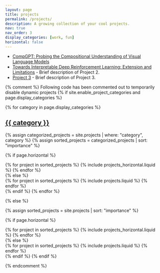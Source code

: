 ```yaml
---
layout: page
title: projects
permalink: /projects/
description: A growing collection of your cool projects.
nav: true
nav_order: 3
display_categories: [work, fun]
horizontal: false
---
```

<!-- pages/projects.md -->
<div class="projects">
<!-- Static list of projects -->
<ul>
  <li><a href="https://evan-wang-13.github.io/assets/pdf/CompGPT.pdf">CompGPT: Probing the Compositional Understanding of Visual Language Models</a></li>
  <li><a href="https://evan-wang-13.github.io/assets/pdf/Interpretable_RL.pdf">Towards Interpretable Deep Reinforcement Learning: Extension and Limitations</a> - Brief description of Project 2.</li>
  <li><a href="https://evan-wang-13.github.io/assets/pdf/Interpretable_RL.pdf">Project 3</a> - Brief description of Project 3.</li>
  <!-- Add more projects as needed -->
</ul>

{% comment %}
Following code has been commented out to temporarily disable dynamic projects 
{% if site.enable_project_categories and page.display_categories %}
  <!-- Display categorized projects -->
  {% for category in page.display_categories %}
  <a id="{{ category }}" href=".#{{ category }}">
    <h2 class="category">{{ category }}</h2>
  </a>
  {% assign categorized_projects = site.projects | where: "category", category %}
  {% assign sorted_projects = categorized_projects | sort: "importance" %}
  <!-- Generate cards for each project -->
  {% if page.horizontal %}
  <div class="container">
    <div class="row row-cols-2">
    {% for project in sorted_projects %}
      {% include projects_horizontal.liquid %}
    {% endfor %}
    </div>
  </div>
  {% else %}
  <div class="grid">
    {% for project in sorted_projects %}
      {% include projects.liquid %}
    {% endfor %}
  </div>
  {% endif %}
  {% endfor %}

{% else %}

<!-- Display projects without categories -->

{% assign sorted_projects = site.projects | sort: "importance" %}

  <!-- Generate cards for each project -->

{% if page.horizontal %}

  <div class="container">
    <div class="row row-cols-2">
    {% for project in sorted_projects %}
      {% include projects_horizontal.liquid %}
    {% endfor %}
    </div>
  </div>
  {% else %}
  <div class="grid">
    {% for project in sorted_projects %}
      {% include projects.liquid %}
    {% endfor %}
  </div>
  {% endif %}
{% endif %}

{% endcomment %}

</div>

